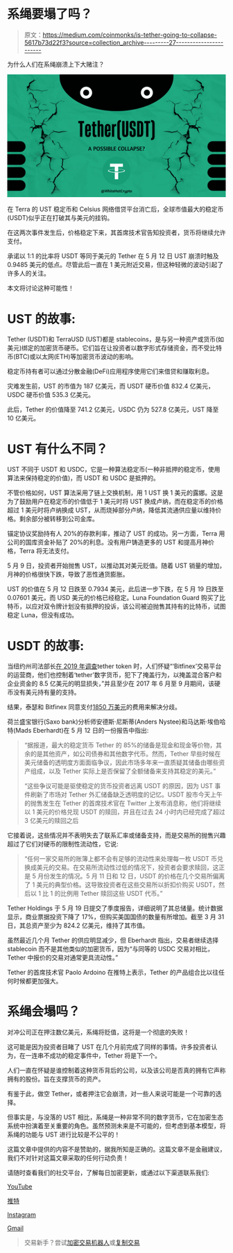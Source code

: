 # 系绳要塌了吗？

> 原文：<https://medium.com/coinmonks/is-tether-going-to-collapse-5617b73d22f3?source=collection_archive---------27----------------------->

为什么人们在系绳崩溃上下大赌注？

![](img/f529294cbda9bd35281e54b83325672b.png)

在 Terra 的 UST 稳定币和 Celsius 网络借贷平台消亡后，全球市值最大的稳定币(USDT)似乎正在打破其与美元的挂钩。

在这两次事件发生后，价格稳定下来，其首席技术官告知投资者，货币将继续允许支付。

承诺以 1:1 的比率将 USDT 等同于美元的 Tether 在 5 月 12 日 UST 崩溃时触及 0.9485 美元的低点。尽管此后一直在 1 美元附近交易，但这种轻微的波动引起了许多人的关注。

本文将讨论这种可能性！

# **UST 的故事:**

Tether (USDT)和 TerraUSD (UST)都是 stablecoins，是与另一种资产或货币(如美元)绑定的加密货币硬币。它们旨在让投资者以数字形式存储资金，而不受比特币(BTC)或以太网(ETH)等加密货币波动的影响。

稳定币持有者可以通过分散金融(DeFi)应用程序使用它们来借贷和赚取利息。

灾难发生前，UST 的市值为 187 亿美元，而 USDT 硬币价值 832.4 亿美元，USDC 硬币价值 535.3 亿美元。

此后，Tether 的价值降至 741.2 亿美元，USDC 仍为 527.8 亿美元，UST 降至 10 亿美元。

# UST 有什么不同？

UST 不同于 USDT 和 USDC，它是一种算法稳定币(一种非抵押的稳定币，使用算法来保持稳定的价值)，而 USDT 和 USDC 是抵押的。

不管价格如何，UST 算法采用了链上交换机制，用 1 UST 换 1 美元的露娜。这是为了鼓励用户在稳定币的价值低于 1 美元时将 UST 换成卢纳，而在稳定币的价格超过 1 美元时将卢纳换成 UST，从而烧掉部分卢纳，降低其流通供应量以维持价格。剩余部分被转移到公司金库。

锚定协议奖励持有人 20%的存款利率，推动了 UST 的成功。另一方面，Terra 用公司的国库资金补贴了 20%的利息。没有用户铸造更多的 UST 和提高月神价格，Terra 将无法支付。

5 月 9 日，投资者开始抛售 UST，以推动其对美元贬值。随着 UST 销量的增加，月神的价格很快下跌，导致了恶性通货膨胀。

UST 的价值在 5 月 12 日跌至 0.7934 美元，此后进一步下跌，在 5 月 19 日跌至 0.07601 美元，而 USD 美元的价格已经稳定。Luna Foundation Guard 购买了比特币，以应对双令牌计划没有抵押的投诉，该公司被迫抛售其持有的比特币，试图稳定 Luna，但没有成功。

# USDT 的故事:

当纽约州司法部长[在 2019 年调查](https://ag.ny.gov/press-release/2019/attorney-general-james-announces-court-order-against-crypto-currency-company)tether token 时，人们怀疑“‘Bitfinex’交易平台的运营商，他们也控制着‘tether’数字货币，犯下了掩盖行为，以掩盖混合客户和企业资金的 8.5 亿美元的明显损失，”并且至少在 2017 年 6 月至 9 月期间，该硬币没有美元持有量的支持。

结果，泰瑟和 Bitfinex 同意支付[1850 万美元](https://ag.ny.gov/press-release/2021/attorney-general-james-ends-virtual-currency-trading-platform-bitfinexs-illegal)的费用来解决分歧。

荷兰盛宝银行(Saxo bank)分析师安德斯·尼斯蒂(Anders Nystee)和马达斯·埃伯哈特(Mads Eberhardt)在 5 月 12 日的一份报告中指出:

> “据报道，最大的稳定货币 Tether 的 85%的储备是现金和现金等价物，其余的是其他资产，如公司债券和其他数字代币。然而，Tether 早些时候在美元储备的透明度方面面临争议，因此市场多年来一直质疑其储备由哪些资产组成，以及 Tether 实际上是否保留了全额储备来支持其稳定的美元。”
> 
> “这些争议可能是驱使稳定的货币投资者远离 USDT 的原因，因为 UST 事件刷新了市场对 Tether 外汇储备缺乏透明度的记忆。USDT 股市今天上午的抛售发生在 Tether 的首席技术官在 Twitter 上发布消息称，他们将继续以 1 美元的价格兑现 USDT 的赎回，并且在过去 24 小时内已经完成了超过 3 亿美元的赎回之后

它接着说，这些情况并不表明失去了联系汇率或储备支持，而是交易所的抛售兴趣超过了它们对硬币的限制性流动性，它说:

> “任何一家交易所的账簿上都不会有足够的流动性来处理每一枚 USDT 币兑换成美元的交易。在交易所流动性过低的情况下，投资者会要求赎回，这正是 5 月份发生的情况。5 月 11 日和 12 日，USDT 的价格在几个交易所偏离了 1 美元的典型价格。这导致投资者在这些交易所以折扣价购买 USDT，然后以 1 比 1 的比例用 Tether 赎回这些 USDT 代币。”

Tether Holdings 于 5 月 19 日提交了季度报告，详细说明了其总储量。统计数据显示，商业票据投资下降了 17%，但购买美国国债的数量有所增加。截至 3 月 31 日，其总资产至少为 824.2 亿美元，维持了其市值。

虽然最近几个月 Tether 的供应明显减少，但 Eberhardt 指出，交易者继续选择 stablecoin 而不是其他类似的加密货币，因为“与同等的 USDC 交易对相比，Tether 中报价的交易对通常更具流动性。”

Tether 的首席技术官 Paolo Ardoino 在推特上表示，Tether 的产品组合比以往任何时候都更加强大。

# 系绳会塌吗？

对冲公司正在押注数亿美元，系绳将贬值，这将是一个彻底的失败！

这可能是因为投资者目睹了 UST 在几个月前完成了同样的事情。许多投资者认为，在一连串不成功的稳定事件中，Tether 将是下一个。

人们一直在怀疑是谁控制着这种货币背后的公司，以及该公司是否真的拥有它声称拥有的股份。旨在支撑货币的资产。

有鉴于此，做空 Tether，或者押注它会崩溃，对一些人来说可能是一个可靠的选择。

但事实是，与没落的 UST 相比，系绳是一种非常不同的数字货币，它在加密生态系统中扮演着至关重要的角色。虽然预测未来是不可能的，但考虑到基本模型，将系绳的功能与 UST 进行比较是不公平的！

这篇文章中提供的内容不是赞助的，据我所知是正确的。这篇文章不是金融建议，我们不对针对这篇文章采取的任何行动负责！

请随时查看我们的社交平台，了解每日加密更新，或通过以下渠道联系我们:

[YouTube](https://www.youtube.com/channel/UCjfinzatswbVaRd89zn5kJQ/featured)

[推特](https://twitter.com/whitehatcrypto)

[Instagram](https://instagram.com/white.hatcrypto?igshid=YmMyMTA2M2Y=)

[Gmail](http://cryptowhitehat@gmail.com)

> 交易新手？尝试[加密交易机器人](/coinmonks/crypto-trading-bot-c2ffce8acb2a)或[复制交易](/coinmonks/top-10-crypto-copy-trading-platforms-for-beginners-d0c37c7d698c)
